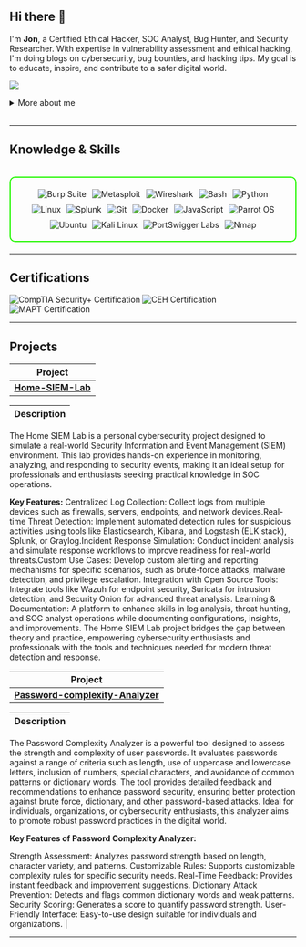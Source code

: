 ## Hi there 👋

I'm  **Jon**,  a Certified Ethical Hacker, SOC Analyst, Bug Hunter, and Security Researcher. With expertise in vulnerability assessment and ethical hacking, I'm doing blogs on cybersecurity, bug bounties, and hacking tips. My goal is to educate, inspire, and contribute to a safer digital world.

<a href="https://linkedin.com"><img src="https://img.shields.io/badge/-LinkedIn-0072b1?&style=for-the-badge&logo=linkedin&logoColor=white" /></a>

<details>
  <summary>More about me</summary>

- **Name**: Jon
- **From**: India
- **SOC Analyst** | **Security Researcher** | **Bug Bounty Hunter**
- I have experience in bug hunting, vulnerability assessment, penetration testing, and social engineering.
- Continuously improving my knowledge of **Website Vulnerabilities** and **Cybersecurity Skills**.
- I’m currently learning and exploring **advanced hacking techniques**, **networking**, and **cybersecurity certifications**.

</details>
<br>

---

<h2 id="knowledge_skills" align=''> Knowledge & Skills </h2>

<br>

<div style="border: 2px solid #22F700; border-radius: 10px; padding: 20px; margin-bottom: 20px;">
  <div align="left" style="display: flex; flex-wrap: wrap; justify-content: center; gap: 10px;">
      <img src="https://img.shields.io/badge/Burp_Suite-FF6633?style=for-the-badge&logo=burp-suite&color=000000" alt="Burp Suite" />
      <img src="https://img.shields.io/badge/Metasploit-008C8C?style=for-the-badge&logo=metasploit&color=000000" alt="Metasploit" />
      <img src="https://img.shields.io/badge/Wireshark-009639?style=for-the-badge&logo=wireshark&color=000000" alt="Wireshark" />
      <img src="https://img.shields.io/badge/Bash-4EAA25?style=for-the-badge&logo=gnu-bash&color=000000" alt="Bash" />
      <img src="https://img.shields.io/badge/Python-3776AB?style=for-the-badge&logo=python&color=000000" alt="Python" />
      <img src="https://img.shields.io/badge/Linux-FCC624?style=for-the-badge&logo=linux&color=000000" alt="Linux" />
      <img src="https://img.shields.io/badge/Splunk-000000?style=for-the-badge&logo=splunk&color=black" alt="Splunk" />
      <img src="https://img.shields.io/badge/Git-F05032?style=for-the-badge&logo=git&color=000000" alt="Git" />
      <img src="https://img.shields.io/badge/Docker-2496ED?style=for-the-badge&logo=docker&color=000000" alt="Docker" />
      <img src="https://img.shields.io/badge/JavaScript-F7DF1E?style=for-the-badge&logo=javascript&color=000000" alt="JavaScript" />
      <img src="https://img.shields.io/badge/Parrot_OS-2E8E8F?style=for-the-badge&logo=parrot&color=000000" alt="Parrot OS" />
      <img src="https://img.shields.io/badge/Ubuntu-E95420?style=for-the-badge&logo=ubuntu&color=000000" alt="Ubuntu" />
      <img src="https://img.shields.io/badge/Kali_Linux-557C94?style=for-the-badge&logo=kali-linux&color=000000" alt="Kali Linux" />
      <img src="https://img.shields.io/badge/PortSwigger%20Labs-FF7139?style=for-the-badge&logo=PortSwigger&color=000000" alt="PortSwigger Labs" />
      <img src="https://img.shields.io/badge/Nmap-0078D7?style=for-the-badge&logo=nmap&color=000000" alt="Nmap" />


  </div>
</div>

---
<h2 id="Certifications" align=''> Certifications </h2>

<div>
<img src="https://img.shields.io/badge/CompTIA_Security%2B-Certified-red?style=for-the-badge&color=000000" alt="CompTIA Security+ Certification" />
<img src="https://img.shields.io/badge/CEH-Certified_Ethical_Hacker-blue?style=for-the-badge&logo=ec-council&color=000000" alt="CEH Certification" />
<img src="https://img.shields.io/badge/MAPT-Mobile_Application_Penetration_Tester-blue?style=for-the-badge&logo=ec-council&color=000000" alt="MAPT Certification" />

</div>

---

<h2 id="Projects" align=''> Projects </h2>


| **Project**      |
|------------------|
| **[Home-SIEM-Lab](https://github.com/JonSnowHere/Home-SIEM-Lab)** |

| **Description** |
|--------------------------------------------------------------------------------------------------|

The Home SIEM Lab is a personal cybersecurity project designed to simulate a real-world Security Information and Event Management (SIEM) environment. This lab provides hands-on experience in monitoring, analyzing, and responding to security events, making it an ideal setup for professionals and enthusiasts seeking practical knowledge in SOC operations.

**Key Features:**
Centralized Log Collection: Collect logs from multiple devices such as firewalls, servers, endpoints, and network devices.Real-time Threat Detection: Implement automated detection rules for suspicious activities using tools like Elasticsearch, Kibana, and Logstash (ELK stack), Splunk, or Graylog.Incident Response Simulation: Conduct incident analysis and simulate response workflows to improve readiness for real-world threats.Custom Use Cases: Develop custom alerting and reporting mechanisms for specific scenarios, such as brute-force attacks, malware detection, and privilege escalation.
Integration with Open Source Tools: Integrate tools like Wazuh for endpoint security, Suricata for intrusion detection, and Security Onion for advanced threat analysis.
Learning & Documentation: A platform to enhance skills in log analysis, threat hunting, and SOC analyst operations while documenting configurations, insights, and improvements.
The Home SIEM Lab project bridges the gap between theory and practice, empowering cybersecurity enthusiasts and professionals with the tools and techniques needed for modern threat detection and response.

| **Project**      |
|------------------|
| **[Password-complexity-Analyzer](https://github.com/JonSnowHere/Password-complexity-Analyzer)**  |  

| **Description**  |
|--------------------------------------------------------------------------------------------------|

The Password Complexity Analyzer is a powerful tool designed to assess the strength and complexity of user passwords. It evaluates passwords against a range of criteria such as length, use of uppercase and lowercase letters, inclusion of numbers, special characters, and avoidance of common patterns or dictionary words. The tool provides detailed feedback and recommendations to enhance password security, ensuring better protection against brute force, dictionary, and other password-based attacks. Ideal for individuals, organizations, or cybersecurity enthusiasts, this analyzer aims to promote robust password practices in the digital world. 

**Key Features of Password Complexity Analyzer:**

Strength Assessment: Analyzes password strength based on length, character variety, and patterns.
Customizable Rules: Supports customizable complexity rules for specific security needs.
Real-Time Feedback: Provides instant feedback and improvement suggestions.
Dictionary Attack Prevention: Detects and flags common dictionary words and weak patterns.
Security Scoring: Generates a score to quantify password strength.
User-Friendly Interface: Easy-to-use design suitable for individuals and organizations.
|

---
